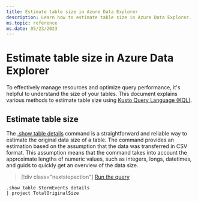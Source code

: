 ```yaml
---
title: Estimate table size in Azure Data Explorer
description: Learn how to estimate table size in Azure Data Explorer.
ms.topic: reference
ms.date: 05/23/2023
---
```

# Estimate table size in Azure Data Explorer

To effectively manage resources and optimize query performance, it's helpful to understand the size of your tables. This document explains various methods to estimate table size using [Kusto Query Language (KQL)](kusto/query/index.md).

## Estimate table size

The [.show table details](kusto/management/show-table-details-command.md) command is a straightforward and reliable way to estimate the original data size of a table. The command provides an estimation based on the assumption that the data was transferred in CSV format. This assumption means that the command takes into account the approximate lengths of numeric values, such as integers, longs, datetimes, and guids to quickly get an overview of the data size.

> [!div class="nextstepaction"]
> <a href="https://dataexplorer.azure.com/clusters/help/databases/Samples?query=H4sIAAAAAAAAA9MrzsgvVyhJTMpJVQguyS/KdS1LzSspVkhJLUnMzCnmqlEoKMrPSk0uUQjJL0nM8S/KTM/MS8wJzqxKBQAIuj6COwAAAA==" target="_blank">Run the query</a>

```kusto
.show table StormEvents details
| project TotalOriginalSize
```

